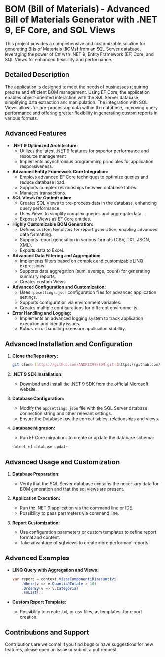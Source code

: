 # BOM (Bill of Materials) - Advanced Bill of Materials Generator with .NET 9, EF Core, and SQL Views

This project provides a comprehensive and customizable solution for generating Bills of Materials (BOMs) from an SQL Server database, leveraging the power of C# with .NET 9, Entity Framework (EF) Core, and SQL Views for enhanced flexibility and performance.

## Detailed Description

The application is designed to meet the needs of businesses requiring precise and efficient BOM management. Using EF Core, the application enables object-oriented interaction with the SQL Server database, simplifying data extraction and manipulation. The integration with SQL Views allows for pre-processing data within the database, improving query performance and offering greater flexibility in generating custom reports in various formats.

## Advanced Features

* **.NET 9 Optimized Architecture:**
    * Utilizes the latest .NET 9 features for superior performance and resource management.
    * Implements asynchronous programming principles for application responsiveness.
* **Advanced Entity Framework Core Integration:**
    * Employs advanced EF Core techniques to optimize queries and reduce database load.
    * Supports complex relationships between database tables.
    * Manages transactions.
* **SQL Views for Optimization:**
    * Creates SQL Views to pre-process data in the database, enhancing query performance.
    * Uses Views to simplify complex queries and aggregate data.
    * Exposes Views as EF Core entities.
* **Highly Customizable BOM Generation:**
    * Defines custom templates for report generation, enabling advanced data formatting.
    * Supports report generation in various formats (CSV, TXT, JSON, XML).
    * Exports data to Excel.
* **Advanced Data Filtering and Aggregation:**
    * Implements filters based on complex and customizable LINQ expressions.
    * Supports data aggregation (sum, average, count) for generating summary reports.
    * Creates custom Views.
* **Advanced Configuration and Customization:**
    * Uses `appsettings.json` configuration files for advanced application settings.
    * Supports configuration via environment variables.
    * Creates multiple configurations for different environments.
* **Error Handling and Logging:**
    * Implements an advanced logging system to track application execution and identify issues.
    * Robust error handling to ensure application stability.

## Advanced Installation and Configuration

1.  **Clone the Repository:**

    ```bash
    git clone [https://github.com/ANDRIX99/BOM.git](https://github.com/ANDRIX99/BOM.git)
    ```

2.  **.NET 9 SDK Installation:**
    * Download and install the .NET 9 SDK from the official Microsoft website.

3.  **Database Configuration:**
    * Modify the `appsettings.json` file with the SQL Server database connection string and other relevant settings.
    * Ensure the Database has the correct tables, relationships and views.

4.  **Database Migration:**
    * Run EF Core migrations to create or update the database schema:

    ```bash
    dotnet ef database update
    ```

## Advanced Usage and Customization

1.  **Database Preparation:**
    * Verify that the SQL Server database contains the necessary data for BOM generation and that the sql views are present.

2.  **Application Execution:**
    * Run the .NET 9 application via the command line or IDE.
    * Possibility to pass parameters via command line.

3.  **Report Customization:**
    * Use configuration parameters or custom templates to define report format and content.
    * Take advantage of sql views to create more performant reports.

## Advanced Examples

* **LINQ Query with Aggregation and Views:**

    ```csharp
    var report = context.VistaComponentiRiassuntivi
        .Where(v => v.QuantitàTotale > 10)
        .OrderBy(v => v.Categoria)
        .ToList();
    ```

* **Custom Report Template:**
    * Possibility to create .txt, or csv files, as templates, for report creation.

## Contributions and Support

Contributions are welcome! If you find bugs or have suggestions for new features, please open an issue or submit a pull request.
